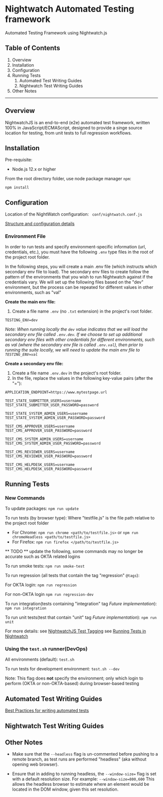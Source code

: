 # Nightwatch Automated Testing framework

Automated Testing Framework using Nightwatch.js
## Table of Contents

1. Overview
1. Installation
1. Configuration
1. Running Tests
    1. Automated Test Writing Guides
    1. Nightwatch Test Writing Guides
1. Other Notes
 
---
## Overview

NightwatchJS is an end-to-end (e2e) automated test framework, written 100% in JavaScript/ECMAScript, designed 
to provide a singe source location for testing, from unit tests to full regression workflows.

## Installation

Pre-requisite: 

- Node.js 12.x or higher


From the root directory folder, use node package manager `npm`:

`npm install`
   
## Configuration

Location of the NightWatch configuration: ``` conf/nightwatch.conf.js```

[Structure and configuration details](conf/README.md)
### Environment File
In order to run tests and specify environment-specific information (url, credentials, etc.), you must have
the following `.env` type files in the root of the project root folder.

In the following steps, you will create a main .env file (which instructs which secondary env file to load). The secondary env files to create follow the pattern of the environments that you wish to run Nightwatch against if the credentials vary. We will set up the following files based on the "dev" environment, but the process can be repeated for different values in other environments, such as "val"

**Create the main env file:**
1. Create a file name `.env` (no `.txt` extension) in the project's root folder.
```
TESTING_ENV=dev
```
*Note: When running locally the `dev` value indicates that we will load the secondary env file called `.env.dev`. If we choose to set up additional secondary env files with other credentials for different environments, such as val (where the secondary env file is called `.env.val`), then prior to running the suite locally, we will need to update the main env file to `TESTING_ENV=val`*

**Create a secondary env file:**
1. Create a file name `.env.dev` in the project's root folder.
1. In the file, replace the values in the following key-value pairs (after the "="):
```
APPLICATION_ENDPOINT=https://www.mytestpage.url

TEST_STATE_SUBMITTER_USERS=username
TEST_STATE_SUBMITTER_USER_PASSWORD=password

TEST_STATE_SYSTEM_ADMIN_USERS=username
TEST_STATE_SYSTEM_ADMIN_USER_PASSWORD=password

TEST_CMS_APPROVER_USERS=username
TEST_CMS_APPROVER_USER_PASSWORD=password

TEST_CMS_SYSTEM_ADMIN_USERS=username
TEST_CMS_SYSTEM_ADMIN_USER_PASSWORD=password

TEST_CMS_REVIEWER_USERS=username
TEST_CMS_REVIEWER_USER_PASSWORD=password

TEST_CMS_HELPDESK_USERS=username
TEST_CMS_HELPDESK_USER_PASSWORD=password
```

## Running Tests 

### **New Commands**
To update packages: `npm run update`

To run tests (by browser type):
Where "testfile.js" is the file path relative to the project root folder

- For Chrome: `npm run chrome <path/to/testfile.js>` or `npm run chromeHeadless <path/to/testfile.js>`
- For Firefox: `npm run firefox </path/to/testfile.js>`

** TODO ** update the following, some commands may no longer be accurate such as OKTA related logins

To run smoke tests: `npm run smoke-test`

To run regression (all tests that contain the tag "regression" `@tags`): 

For OKTA login: `npm run regression`

For non-OKTA login `npm run regression-dev`

To run integration(tests containing "integration" tag *Future implementation*):
`npm run integration`

To run unit tests(test that contain "unit" tag *Future implementation*):
`npm run unit`

For more details: 
see [NightwatchJS Test Tagging](https://nightwatchjs.org/guide/running-tests/test-tags.html)
see [Running Tests in Nightwatch](https://nightwatchjs.org/guide/running-tests/nightwatch-runner.html)

### Using the `test.sh` runner(DevOps)

All environments (default): `test.sh`

To run tests for development environment: `test.sh --dev` 

Note: This flag does **not** specify the environment; only which login to perform (OKTA or non-OKTA-based) during 
browser-based testing

## Automated Test Writing Guides

[Best Practices for writing automated tests](tests/README.md)

## Nightwatch Test Writing Guides

## Other Notes

- Make sure that the `--headless` flag is un-commented before pushing to a remote branch, as test runs are 
  performed "headless" (aka without opening web browser).
  
- Ensure that in adding to running headless, the `--window-size=` flag is set with a default resolution size.
For example: 
  `--window-size=800,600`
  This allows the headless browser to estimate where an element would be located in the DOM window, 
  given this set resolution.
